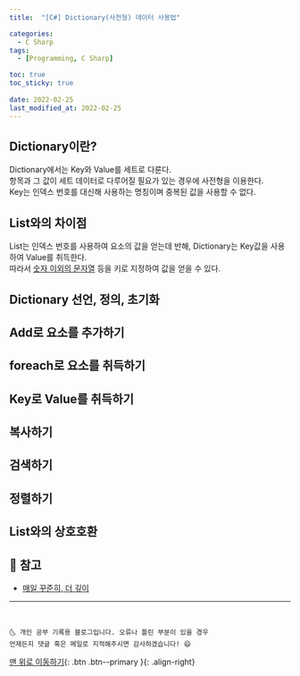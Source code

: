 ```yaml
---
title:  "[C#] Dictionary(사전형) 데이터 사용법"

categories:
  - C Sharp
tags:
  - [Programming, C Sharp]

toc: true
toc_sticky: true
 
date: 2022-02-25
last_modified_at: 2022-02-25
---
```


## Dictionary이란?
Dictionary에서는 Key와 Value를 세트로 다룬다.<br>
항목과 그 값이 세트 데이터로 다루어질 필요가 있는 경우에 사전형을 이용한다.<br>
Key는 인덱스 번호를 대신해 사용하는 명칭이며 중복된 값을 사용할 수 없다.<br>

## List와의 차이점
List는 인덱스 번호를 사용하여 요소의 값을 얻는데 반해, Dictionary는 Key값을 사용하여 Value를 취득한다.<br>
따라서 <u>숫자 이외의 문자열</u> 등을 키로 지정하여 값을 얻을 수 있다.

## Dictionary 선언, 정의, 초기화


## Add로 요소를 추가하기


## foreach로 요소를 취득하기


## Key로 Value를 취득하기


## 복사하기


## 검색하기


## 정렬하기


## List와의 상호호환


## 🚀 참고

- [매일 꾸준히, 더 깊이](https://engineer-mole.tistory.com/174)


***
<br>

    🌜 개인 공부 기록용 블로그입니다. 오류나 틀린 부분이 있을 경우 
    언제든지 댓글 혹은 메일로 지적해주시면 감사하겠습니다! 😄

[맨 위로 이동하기](#){: .btn .btn--primary }{: .align-right}